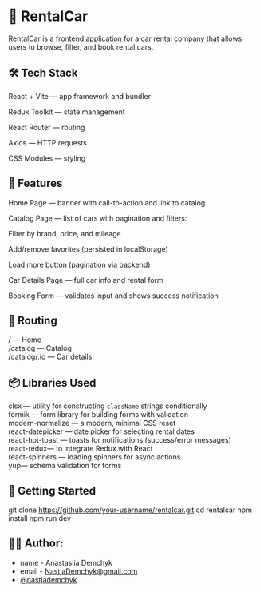 # 🚗 RentalCar

RentalCar is a frontend application for a car rental company that allows users
to browse, filter, and book rental cars.

## 🛠 Tech Stack

React + Vite — app framework and bundler

Redux Toolkit — state management

React Router — routing

Axios — HTTP requests

CSS Modules — styling

## 🧩 Features

Home Page — banner with call-to-action and link to catalog

Catalog Page — list of cars with pagination and filters:

Filter by brand, price, and mileage

Add/remove favorites (persisted in localStorage)

Load more button (pagination via backend)

Car Details Page — full car info and rental form

Booking Form — validates input and shows success notification

## 🔀 Routing

/ — Home  
/catalog — Catalog  
 /catalog/:id — Car details

## 📦 Libraries Used

clsx — utility for constructing `className` strings conditionally  
formik — form library for building forms with validation  
modern-normalize — a modern, minimal CSS reset  
react-datepicker — date picker for selecting rental dates  
react-hot-toast — toasts for notifications (success/error messages)  
react-redux— to integrate Redux with React  
react-spinners — loading spinners for async actions  
yup— schema validation for forms

## 🚀 Getting Started

git clone https://github.com/your-username/rentalcar.git cd rentalcar npm
install npm run dev

## 👩‍💻 Author:

- name - Anastasiia Demchyk
- email - NastjaDemchyk@gmail.com
- [@nastjademchyk](https://github.com/nastjademchyk)
